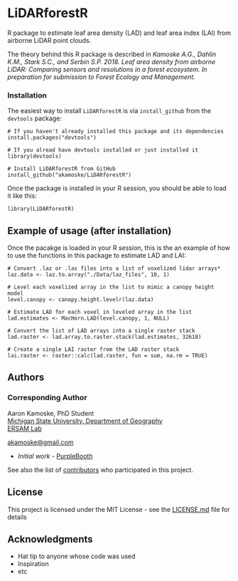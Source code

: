 
# LiDARforestR

R package to estimate leaf area density (LAD) and leaf area index (LAI) from airborne LiDAR point clouds.

The theory behind this R package is described in *Kamoske A.G., Dahlin K.M., Stark S.C., and Serbin S.P. 2018. Leaf area density from airborne LiDAR: Comparing sensors and resolutions in a forest ecosystem. In preparation for submission to Forest Ecology and Management.*

### Installation

The easiest way to install `LiDARforestR` is via `install_github` from the `devtools` package:

```
# If you haven't already installed this package and its dependencies
install.packages("devtools")

# If you alread have devtools installed or just installed it
library(devtools)

# Install LiDARforestR from GitHub
install_github("akamoske/LiDARforestR")
```

Once the package is installed in your R session, you should be able to load it like this:

```
library(LiDARforestR)
```

## Example of usage (after installation)

Once the pacakge is loaded in your R session, this is the an example of how to use the functions in this package
to estimate LAD and LAI:

```
# Convert .laz or .las files into a list of voxelized lidar arrays*
laz.data <- laz.to.array("./Data/laz_files", 10, 1)

# Level each voxelized array in the list to mimic a canopy height model
level.canopy <- canopy.height.levelr(laz.data)

# Estimate LAD for each voxel in leveled array in the list 
lad.estimates <- MacHorn.LAD(level.canopy, 1, NULL)

# Convert the list of LAD arrays into a single raster stack
lad.raster <- lad.array.to.raster.stack(lad.estimates, 32618)

# Create a single LAI raster from the LAD raster stack
lai.raster <- raster::calc(lad.raster, fun = sum, na.rm = TRUE)
```

## Authors

### Corresponding Author

Aaron Kamoske, PhD Student   
[Michigan State University, Department of Geography](http://geo.msu.edu/)      
[ERSAM Lab](https://www.ersamlab.com/)   

akamoske@gmail.com



- *Initial work* - [PurpleBooth](https://github.com/PurpleBooth)

See also the list of [contributors](https://github.com/your/project/contributors) who participated in this project.

## License

This project is licensed under the MIT License - see the [LICENSE.md](LICENSE.md) file for details

## Acknowledgments

* Hat tip to anyone whose code was used
* Inspiration
* etc

